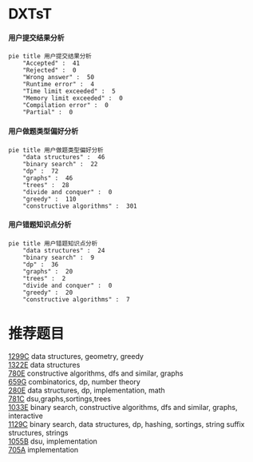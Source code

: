 # DXTsT

<!-- tabs:start -->



#### **用户提交结果分析**

```mermaid
pie title 用户提交结果分析
    "Accepted" :  41
    "Rejected" :  0
    "Wrong answer" :  50
    "Runtime error" :  4
    "Time limit exceeded" :  5
    "Memory limit exceeded" :  0
    "Compilation error" :  0
    "Partial" :  0
```

#### **用户做题类型偏好分析**

```mermaid
pie title 用户做题类型偏好分析
    "data structures" :  46
    "binary search" :  22
    "dp" :  72
    "graphs" :  46
    "trees" :  28
    "divide and conquer" :  0
    "greedy" :  110
    "constructive algorithms" :  301
```
#### **用户错题知识点分析**

```mermaid
pie title 用户错题知识点分析
    "data structures" :  24
    "binary search" :  9
    "dp" :  36
    "graphs" :  20
    "trees" :  2
    "divide and conquer" :  0
    "greedy" :  20
    "constructive algorithms" :  7
```



<!-- tabs:end -->
# 推荐题目
[1299C](https://codeforces.com/contest/1299/problem/C)		data structures,
                        geometry,
                        greedy		  
[1322E](https://codeforces.com/contest/1322/problem/E)		data structures		  
[780E](https://codeforces.com/contest/780/problem/E)		constructive algorithms,
                        dfs and similar,
                        graphs		  
[659G](https://codeforces.com/contest/659/problem/G)		combinatorics,
                        dp,
                        number theory		  
[280E](https://codeforces.com/contest/280/problem/E)		data structures,
                        dp,
                        implementation,
                        math		  
[781C](https://codeforces.com/contest/781/problem/C)		dsu,graphs,sortings,trees		  
[1033E](https://codeforces.com/contest/1033/problem/E)		binary search,
                        constructive algorithms,
                        dfs and similar,
                        graphs,
                        interactive		  
[1129C](https://codeforces.com/contest/1129/problem/C)		binary search,
                        data structures,
                        dp,
                        hashing,
                        sortings,
                        string suffix structures,
                        strings		  
[1055B](https://codeforces.com/contest/1055/problem/B)		dsu,
                        implementation		  
[705A](https://codeforces.com/contest/705/problem/A)		implementation		  
